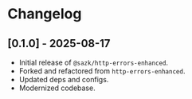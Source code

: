 # Changelog

## [0.1.0] - 2025-08-17
- Initial release of `@sazk/http-errors-enhanced`.
- Forked and refactored from `http-errors-enhanced`.
- Updated deps and configs.
- Modernized codebase.
